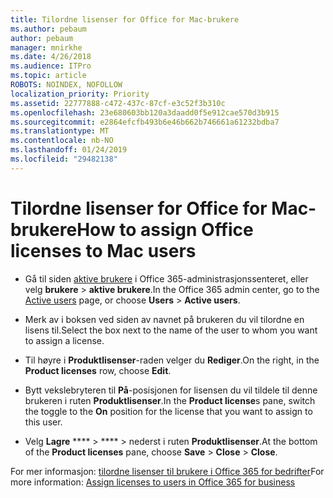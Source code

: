 ```yaml
---
title: Tilordne lisenser for Office for Mac-brukere
ms.author: pebaum
author: pebaum
manager: mnirkhe
ms.date: 4/26/2018
ms.audience: ITPro
ms.topic: article
ROBOTS: NOINDEX, NOFOLLOW
localization_priority: Priority
ms.assetid: 22777888-c472-437c-87cf-e3c52f3b310c
ms.openlocfilehash: 23e680603bb120a3daadd0f5e912cae570d3b915
ms.sourcegitcommit: e2864efcfb493b6e46b662b746661a61232bdba7
ms.translationtype: MT
ms.contentlocale: nb-NO
ms.lasthandoff: 01/24/2019
ms.locfileid: "29482138"
---
```

# <a name="how-to-assign-office-licenses-to-mac-users"></a><span data-ttu-id="fd4db-102">Tilordne lisenser for Office for Mac-brukere</span><span class="sxs-lookup"><span data-stu-id="fd4db-102">How to assign Office licenses to Mac users</span></span>

- <span data-ttu-id="fd4db-103">Gå til siden [aktive brukere](https://go.microsoft.com/fwlink/p/?linkid=834822) i Office 365-administrasjonssenteret, eller velg **brukere** \> **aktive brukere**.</span><span class="sxs-lookup"><span data-stu-id="fd4db-103">In the Office 365 admin center, go to the [Active users](https://go.microsoft.com/fwlink/p/?linkid=834822) page, or choose **Users** \> **Active users**.</span></span>
    
- <span data-ttu-id="fd4db-104">Merk av i boksen ved siden av navnet på brukeren du vil tilordne en lisens til.</span><span class="sxs-lookup"><span data-stu-id="fd4db-104">Select the box next to the name of the user to whom you want to assign a license.</span></span>
    
- <span data-ttu-id="fd4db-105">Til høyre i **Produktlisenser**-raden velger du **Rediger**.</span><span class="sxs-lookup"><span data-stu-id="fd4db-105">On the right, in the **Product licenses** row, choose **Edit**.</span></span>
    
- <span data-ttu-id="fd4db-106">Bytt vekslebryteren til **På**-posisjonen for lisensen du vil tildele til denne brukeren i ruten **Produktlisenser**.</span><span class="sxs-lookup"><span data-stu-id="fd4db-106">In the **Product license**s pane, switch the toggle to the **On** position for the license that you want to assign to this user.</span></span> 
    
- <span data-ttu-id="fd4db-107">Velg **Lagre** \*\*\*\* \> \*\*\*\* \> nederst i ruten **Produktlisenser**.</span><span class="sxs-lookup"><span data-stu-id="fd4db-107">At the bottom of the **Product licenses** pane, choose **Save** \> **Close** \> **Close**.</span></span>
    
<span data-ttu-id="fd4db-108">For mer informasjon: [tilordne lisenser til brukere i Office 365 for bedrifter](.md)</span><span class="sxs-lookup"><span data-stu-id="fd4db-108">For more information: [Assign licenses to users in Office 365 for business](.md)</span></span>
  

